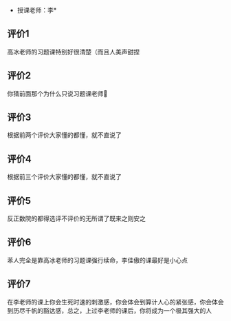 - 授课老师：李* 

## 评价1

高冰老师的习题课特别好很清楚（而且人美声甜捏
## 评价2

你猜前面那个为什么只说习题课老师👀
## 评价3

根据前两个评价大家懂的都懂，就不直说了&#10;
## 评价4

根据前三个评价大家懂的都懂，就不直说了
## 评价5

反正数院的都得选评不评价的无所谓了既来之则安之
## 评价6

苯人完全是靠高冰老师的习题课强行续命，李佳傲的课最好是小心点
## 评价7

在李老师的课上你会生死时速的刺激感，你会体会到算计人心的紧张感，你会体会到历尽千帆的豁达感，总之，上过李老师的课后，你将成为一个极其强大的人
